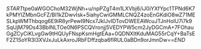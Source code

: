 $START$tpe0aWGOChoM32WjNh+u/npPZgT4m1LXVbj6/iJ0iYXfYpc1TPNd6K7kPMYlZMbnGcFZ/BI1kZDwvIsk+5iahyCwiGMMLCNQZ4zoEnGKdiO8wZ71MESLkpWMThbqog6E9iR8yrPewI9Ncx7JklJvIDTovDWEEAWcuJTJnHolU7i7k9SqUjM79Ds43BblNLTOe0N6PSCQVronjj5VEDYPW5cm2JyDGCmA+7FOhauGgZCyCiKLvgGw9tHQUyFNspKsmHgtEAa+0QDNXItKduMAG55rCqY+BaTsEF2Z1SoYR3l3XVJxJuLkAxroJRbFDffzqba6flRUL0aBDn9orJmnDw==$END$